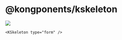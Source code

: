 # @kongponents/kskeleton

[![](https://img.shields.io/npm/v/@kongponents/kskeleton.svg?style=flat-square)](https://www.npmjs.com/package/@kongponents/kskeleton)

```vue
<KSkeleton type="form" />
```

